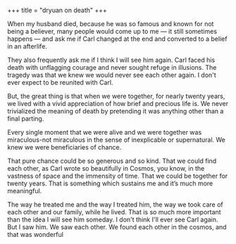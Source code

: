 +++
title = "dryuan on death"
+++

When my husband died, because he was so famous and known for not being a believer, many people would come up to me ― it still sometimes happens ― and ask me if Carl changed at the end and converted to a belief in an afterlife. 

They also frequently ask me if I think I will see him again. Carl faced his death with unflagging courage and never sought refuge in illusions. The tragedy was that we knew we would never see each other again. I don't ever expect to be reunited with Carl. 

But, the great thing is that when we were together, for nearly twenty years, we lived with a vivid appreciation of how brief and precious life is. We never trivialized the meaning of death by pretending it was anything other than a final parting. 

Every single moment that we were alive and we were together was miraculous-not miraculous in the sense of inexplicable or supernatural. We knew we were beneficiaries of chance. 

That pure chance could be so generous and so kind. That we could find each other, as Carl wrote so beautifully in Cosmos, you know, in the vastness of space and the immensity of time. That we could be together for twenty years. That is something which sustains me and it’s much more meaningful.

The way he treated me and the way I treated him, the way we took care of each other and our family, while he lived. That is so much more important than the idea I will see him someday. I don't think I'll ever see Carl again. But I saw him. We saw each other. We found each other in the cosmos, and that was wonderful